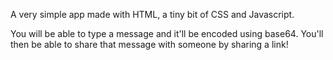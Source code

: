 A very simple app made with HTML, a tiny bit of CSS and Javascript.

You will be able to type a message and it'll be encoded using base64. You'll then be able to share that message with someone by sharing a link!
